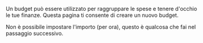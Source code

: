 Un budget può essere utilizzato per raggruppare le spese e tenere d'occhio le tue finanze. Questa pagina ti consente di creare un nuovo budget.

Non è possibile impostare l'importo (per ora), questo è qualcosa che fai nel passaggio successivo.